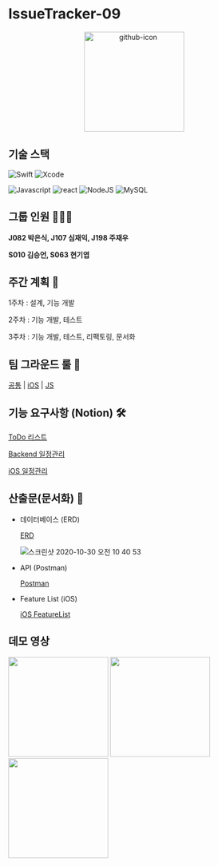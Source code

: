 # IssueTracker-09

<p align="center">
<img src="https://github.com/qkrdmstlr3/svg-icon-animation/blob/master/github-icon/github-icon.gif" alt="github-icon" width="200" height="200" />
</p>


## 기술 스택

![Swift](https://img.shields.io/badge/swift-v5.1-orange?logo=swift)
![Xcode](https://img.shields.io/badge/xcode-v12.1-blue?logo=xcode)

![Javascript](https://img.shields.io/badge/javascript-ES6+-yellow?logo=javascript)
![react](https://img.shields.io/badge/react-0.0-9cf?logo=react)
![NodeJS](https://img.shields.io/badge/node.js-v12.18.3-green?logo=node.js)
![MySQL](https://img.shields.io/badge/mysql-v5.7.32-blue?logo=mysql)


## 그룹 인원 🧑🏻‍💻

**J082 박은식, J107 심재익, J198 주재우**

**S010 김승언, S063 현기엽**

## 주간 계획 📒

1주차 : 설계, 기능 개발 

2주차 : 기능 개발, 테스트

3주차 : 기능 개발, 테스트, 리팩토링, 문서화

## 팀 그라운드 룰 🙆

[공통](https://github.com/boostcamp-2020/IssueTracker-09/wiki/(%ED%8C%80%EA%B7%B8%EB%9D%BC%EC%9A%B4%EB%93%9C%EB%A3%B0)---%EA%B3%B5%ED%86%B5)  | 
[iOS](https://github.com/boostcamp-2020/IssueTracker-09/wiki/(%ED%8C%80%EA%B7%B8%EB%9D%BC%EC%9A%B4%EB%93%9C%EB%A3%B0)---iOS)  | 
[JS](https://github.com/boostcamp-2020/IssueTracker-09/wiki/(%ED%8C%80%EA%B7%B8%EB%9D%BC%EC%9A%B4%EB%93%9C%EB%A3%B0)-%EC%9B%B9)

## 기능 요구사항 (Notion) 🛠

[ToDo 리스트](https://www.notion.so/092aa8b7eeb94aa484405429d1d30441)

[Backend 일정관리](https://github.com/boostcamp-2020/IssueTracker-09/projects/2)

[iOS 일정관리](https://github.com/boostcamp-2020/IssueTracker-09/projects/1)

## 산출문(문서화) 📑

- 데이터베이스 (ERD)

    [ERD](https://www.erdcloud.com/d/zahixjNPz8acSNZAB)
    
    ![스크린샷 2020-10-30 오전 10 40 53](https://user-images.githubusercontent.com/57888770/97650172-7714bc00-1a9c-11eb-895e-bf75221c0ed7.png)
    
- API (Postman)

    [Postman](https://documenter.getpostman.com/view/12373515/TVYJ7dN1)

- Feature List (iOS)

    [iOS FeatureList](https://docs.google.com/spreadsheets/d/1c4khN9WnOH5Y188t8uiwruJ2TbhPEZDRNfFqx7ItewE/edit#gid=0)

## 데모 영상

<img src="https://user-images.githubusercontent.com/16751025/97651361-29e61980-1a9f-11eb-8d7b-83b04c0aaed3.gif" width=200px> <img src="https://user-images.githubusercontent.com/57888770/97651315-091dc400-1a9f-11eb-8375-0e5fbf4c901b.gif" width=200px> <img src="https://user-images.githubusercontent.com/57888770/97651319-0a4ef100-1a9f-11eb-99cd-b039ccd66c68.gif" width=200px> 
